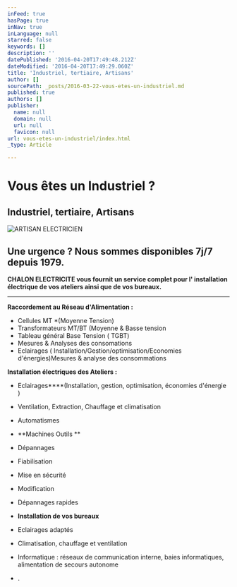 ```yaml
---
inFeed: true
hasPage: true
inNav: true
inLanguage: null
starred: false
keywords: []
description: ''
datePublished: '2016-04-20T17:49:48.212Z'
dateModified: '2016-04-20T17:49:29.060Z'
title: 'Industriel, tertiaire, Artisans'
author: []
sourcePath: _posts/2016-03-22-vous-etes-un-industriel.md
published: true
authors: []
publisher:
  name: null
  domain: null
  url: null
  favicon: null
url: vous-etes-un-industriel/index.html
_type: Article

---
```

# Vous êtes un Industriel ?

## Industriel, tertiaire, Artisans
![ARTISAN ELECTRICIEN](https://s3-us-west-2.amazonaws.com/the-grid-img/p/20cc790a7902c6092f9dbc4a7453e7d171a86243.gif)

## Une urgence ? Nous sommes disponibles 7j/7 depuis 1979\.

**CHALON ELECTRICITE vous fournit un service complet pour l' installation électrique de vos ateliers ainsi que de vos bureaux.**

****

**Raccordement au Réseau d'Alimentation :**

* Cellules MT \*(Moyenne Tension)
* Transformateurs MT/BT (Moyenne & Basse tension
* Tableau général Base Tension ( TGBT)
* Mesures & Analyses des consomations
* Eclairages ( Installation/Gestion/optimisation/Economies d'énergies)Mesures & analyse des consommations

**Installation électriques des Ateliers :**

* Eclairages****(Installation, gestion, optimisation, économies d'énergie )
* Ventilation, Extraction, Chauffage et climatisation
* Automatismes
* **Machines Outils **

* Dépannages
* Fiabilisation
* Mise en sécurité
* Modification
* Dépannages rapides
* **Installation de vos bureaux**

* Eclairages adaptés
* Climatisation, chauffage et ventilation
* Informatique : réseaux de communication interne, baies informatiques, alimentation de secours autonome
* .